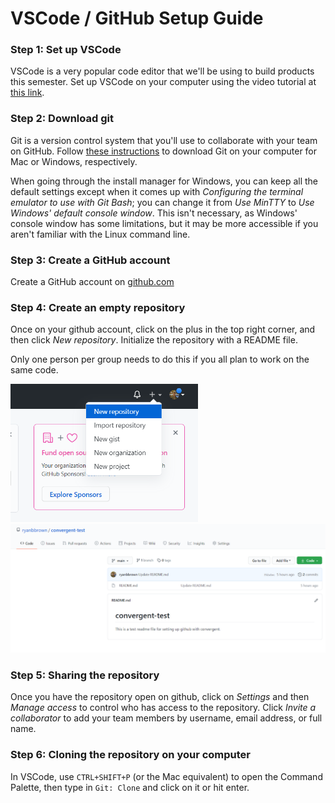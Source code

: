 # VSCode / GitHub Setup Guide

### Step 1: Set up VSCode
VSCode is a very popular code editor that we'll be using to build products this semester. 
Set up VSCode on your computer using the video tutorial at [this link](https://youtu.be/KZShSK6oyEo).

### Step 2: Download git
Git is a version control system that you'll use to collaborate with your team on GitHub. Follow 
[these instructions](https://github.com/git-guides/install-git) to download Git on your computer for Mac or Windows, respectively.

When going through the install manager for Windows, you can keep all the default settings except when it comes up with 
*Configuring the terminal emulator to use with Git Bash*; you can change it from *Use MinTTY* to *Use Windows' default console 
window*. This isn't necessary, as Windows' console window has some limitations, but it may be more accessible if you aren't familiar
with the Linux command line.

### Step 3: Create a GitHub account
Create a GitHub account on [github.com](https://github.com/)

### Step 4: Create an empty repository
Once on your github account, click on the plus in the top right corner, and then click *New repository*. 
Initialize the repository with a README file. 

Only one person per group needs to do this if you all plan to work on the same code. 

<img src="images/screenshot1.png" width="300">

<img src="images/screenshot2.png" width="900">

### Step 5: Sharing the repository
Once you have the repository open on github, click on *Settings* and then *Manage access* to control who has access 
to the repository. Click *Invite a collaborator* to add your team members by username, email address, or full name.

### Step 6: Cloning the repository on your computer
In VSCode, use ```CTRL+SHIFT+P``` (or the Mac equivalent) to open the Command Palette, then type in ```Git: Clone```
and click on it or hit enter. 
